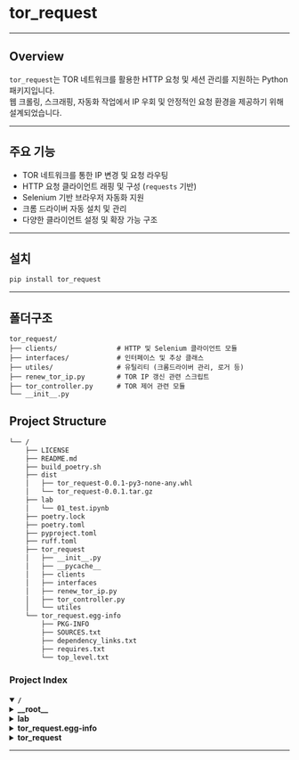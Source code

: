 # tor_request
---

## Overview

`tor_request`는 TOR 네트워크를 활용한 HTTP 요청 및 세션 관리를 지원하는 Python 패키지입니다.  
웹 크롤링, 스크래핑, 자동화 작업에서 IP 우회 및 안정적인 요청 환경을 제공하기 위해 설계되었습니다.


---

## 주요 기능

- TOR 네트워크를 통한 IP 변경 및 요청 라우팅  
- HTTP 요청 클라이언트 래핑 및 구성 (`requests` 기반)  
- Selenium 기반 브라우저 자동화 지원  
- 크롬 드라이버 자동 설치 및 관리  
- 다양한 클라이언트 설정 및 확장 가능 구조

---

## 설치

```bash
pip install tor_request
```

---

## 폴더구조

```angular2html
tor_request/
├── clients/               # HTTP 및 Selenium 클라이언트 모듈
├── interfaces/            # 인터페이스 및 추상 클래스
├── utiles/                # 유틸리티 (크롬드라이버 관리, 로거 등)
├── renew_tor_ip.py        # TOR IP 갱신 관련 스크립트
├── tor_controller.py      # TOR 제어 관련 모듈
└── __init__.py
```



## Project Structure

```sh
└── /
    ├── LICENSE
    ├── README.md
    ├── build_poetry.sh
    ├── dist
    │   ├── tor_request-0.0.1-py3-none-any.whl
    │   └── tor_request-0.0.1.tar.gz
    ├── lab
    │   └── 01_test.ipynb
    ├── poetry.lock
    ├── poetry.toml
    ├── pyproject.toml
    ├── ruff.toml
    ├── tor_request
    │   ├── __init__.py
    │   ├── __pycache__
    │   ├── clients
    │   ├── interfaces
    │   ├── renew_tor_ip.py
    │   ├── tor_controller.py
    │   └── utiles
    └── tor_request.egg-info
        ├── PKG-INFO
        ├── SOURCES.txt
        ├── dependency_links.txt
        ├── requires.txt
        └── top_level.txt
```

### Project Index

<details open>
	<summary><b><code>/</code></b></summary>
	<!-- __root__ Submodule -->
	<details>
		<summary><b>__root__</b></summary>
		<blockquote>
			<div class='directory-path' style='padding: 8px 0; color: #666;'>
				<code><b>⦿ __root__</b></code>
			<table style='width: 100%; border-collapse: collapse;'>
			<thead>
				<tr style='background-color: #f8f9fa;'>
					<th style='width: 30%; text-align: left; padding: 8px;'>File Name</th>
					<th style='text-align: left; padding: 8px;'>Summary</th>
				</tr>
			</thead>
				<tr style='border-bottom: 1px solid #eee;'>
					<td style='padding: 8px;'><b><a href='/LICENSE'>LICENSE</a></b></td>
					<td style='padding: 8px;'>Code>❯ REPLACE-ME</code></td>
				</tr>
				<tr style='border-bottom: 1px solid #eee;'>
					<td style='padding: 8px;'><b><a href='/pyproject.toml'>pyproject.toml</a></b></td>
					<td style='padding: 8px;'>Code>❯ REPLACE-ME</code></td>
				</tr>
				<tr style='border-bottom: 1px solid #eee;'>
					<td style='padding: 8px;'><b><a href='/build_poetry.sh'>build_poetry.sh</a></b></td>
					<td style='padding: 8px;'>Code>❯ REPLACE-ME</code></td>
				</tr>
				<tr style='border-bottom: 1px solid #eee;'>
					<td style='padding: 8px;'><b><a href='/ruff.toml'>ruff.toml</a></b></td>
					<td style='padding: 8px;'>Code>❯ REPLACE-ME</code></td>
				</tr>
				<tr style='border-bottom: 1px solid #eee;'>
					<td style='padding: 8px;'><b><a href='/poetry.toml'>poetry.toml</a></b></td>
					<td style='padding: 8px;'>Code>❯ REPLACE-ME</code></td>
				</tr>
			</table>
		</blockquote>
	</details>
	<!-- lab Submodule -->
	<details>
		<summary><b>lab</b></summary>
		<blockquote>
			<div class='directory-path' style='padding: 8px 0; color: #666;'>
				<code><b>⦿ lab</b></code>
			<table style='width: 100%; border-collapse: collapse;'>
			<thead>
				<tr style='background-color: #f8f9fa;'>
					<th style='width: 30%; text-align: left; padding: 8px;'>File Name</th>
					<th style='text-align: left; padding: 8px;'>Summary</th>
				</tr>
			</thead>
				<tr style='border-bottom: 1px solid #eee;'>
					<td style='padding: 8px;'><b><a href='/lab/01_test.ipynb'>01_test.ipynb</a></b></td>
					<td style='padding: 8px;'>Code>❯ REPLACE-ME</code></td>
				</tr>
			</table>
		</blockquote>
	</details>
	<!-- tor_request.egg-info Submodule -->
	<details>
		<summary><b>tor_request.egg-info</b></summary>
		<blockquote>
			<div class='directory-path' style='padding: 8px 0; color: #666;'>
				<code><b>⦿ tor_request.egg-info</b></code>
			<table style='width: 100%; border-collapse: collapse;'>
			<thead>
				<tr style='background-color: #f8f9fa;'>
					<th style='width: 30%; text-align: left; padding: 8px;'>File Name</th>
					<th style='text-align: left; padding: 8px;'>Summary</th>
				</tr>
			</thead>
				<tr style='border-bottom: 1px solid #eee;'>
					<td style='padding: 8px;'><b><a href='/tor_request.egg-info/PKG-INFO'>PKG-INFO</a></b></td>
					<td style='padding: 8px;'>Code>❯ REPLACE-ME</code></td>
				</tr>
				<tr style='border-bottom: 1px solid #eee;'>
					<td style='padding: 8px;'><b><a href='/tor_request.egg-info/SOURCES.txt'>SOURCES.txt</a></b></td>
					<td style='padding: 8px;'>Code>❯ REPLACE-ME</code></td>
				</tr>
				<tr style='border-bottom: 1px solid #eee;'>
					<td style='padding: 8px;'><b><a href='/tor_request.egg-info/requires.txt'>requires.txt</a></b></td>
					<td style='padding: 8px;'>Code>❯ REPLACE-ME</code></td>
				</tr>
				<tr style='border-bottom: 1px solid #eee;'>
					<td style='padding: 8px;'><b><a href='/tor_request.egg-info/top_level.txt'>top_level.txt</a></b></td>
					<td style='padding: 8px;'>Code>❯ REPLACE-ME</code></td>
				</tr>
				<tr style='border-bottom: 1px solid #eee;'>
					<td style='padding: 8px;'><b><a href='/tor_request.egg-info/dependency_links.txt'>dependency_links.txt</a></b></td>
					<td style='padding: 8px;'>Code>❯ REPLACE-ME</code></td>
				</tr>
			</table>
		</blockquote>
	</details>
	<!-- tor_request Submodule -->
	<details>
		<summary><b>tor_request</b></summary>
		<blockquote>
			<div class='directory-path' style='padding: 8px 0; color: #666;'>
				<code><b>⦿ tor_request</b></code>
			<table style='width: 100%; border-collapse: collapse;'>
			<thead>
				<tr style='background-color: #f8f9fa;'>
					<th style='width: 30%; text-align: left; padding: 8px;'>File Name</th>
					<th style='text-align: left; padding: 8px;'>Summary</th>
				</tr>
			</thead>
				<tr style='border-bottom: 1px solid #eee;'>
					<td style='padding: 8px;'><b><a href='/tor_request/renew_tor_ip.py'>renew_tor_ip.py</a></b></td>
					<td style='padding: 8px;'>Code>❯ REPLACE-ME</code></td>
				</tr>
				<tr style='border-bottom: 1px solid #eee;'>
					<td style='padding: 8px;'><b><a href='/tor_request/tor_controller.py'>tor_controller.py</a></b></td>
					<td style='padding: 8px;'>Code>❯ REPLACE-ME</code></td>
				</tr>
			</table>
			<!-- clients Submodule -->
			<details>
				<summary><b>clients</b></summary>
				<blockquote>
					<div class='directory-path' style='padding: 8px 0; color: #666;'>
						<code><b>⦿ tor_request.clients</b></code>
					<table style='width: 100%; border-collapse: collapse;'>
					<thead>
						<tr style='background-color: #f8f9fa;'>
							<th style='width: 30%; text-align: left; padding: 8px;'>File Name</th>
							<th style='text-align: left; padding: 8px;'>Summary</th>
						</tr>
					</thead>
						<tr style='border-bottom: 1px solid #eee;'>
							<td style='padding: 8px;'><b><a href='/tor_request/clients/request_client.py'>request_client.py</a></b></td>
							<td style='padding: 8px;'>Code>❯ REPLACE-ME</code></td>
						</tr>
						<tr style='border-bottom: 1px solid #eee;'>
							<td style='padding: 8px;'><b><a href='/tor_request/clients/selenium_client_scroll_config.py'>selenium_client_scroll_config.py</a></b></td>
							<td style='padding: 8px;'>Code>❯ REPLACE-ME</code></td>
						</tr>
						<tr style='border-bottom: 1px solid #eee;'>
							<td style='padding: 8px;'><b><a href='/tor_request/clients/selenium_client_config.py'>selenium_client_config.py</a></b></td>
							<td style='padding: 8px;'>Code>❯ REPLACE-ME</code></td>
						</tr>
						<tr style='border-bottom: 1px solid #eee;'>
							<td style='padding: 8px;'><b><a href='/tor_request/clients/selenium_client.py'>selenium_client.py</a></b></td>
							<td style='padding: 8px;'>Code>❯ REPLACE-ME</code></td>
						</tr>
						<tr style='border-bottom: 1px solid #eee;'>
							<td style='padding: 8px;'><b><a href='/tor_request/clients/requests_client_config.py'>requests_client_config.py</a></b></td>
							<td style='padding: 8px;'>Code>❯ REPLACE-ME</code></td>
						</tr>
					</table>
				</blockquote>
			</details>
			<!-- utiles Submodule -->
			<details>
				<summary><b>utiles</b></summary>
				<blockquote>
					<div class='directory-path' style='padding: 8px 0; color: #666;'>
						<code><b>⦿ tor_request.utiles</b></code>
					<table style='width: 100%; border-collapse: collapse;'>
					<thead>
						<tr style='background-color: #f8f9fa;'>
							<th style='width: 30%; text-align: left; padding: 8px;'>File Name</th>
							<th style='text-align: left; padding: 8px;'>Summary</th>
						</tr>
					</thead>
						<tr style='border-bottom: 1px solid #eee;'>
							<td style='padding: 8px;'><b><a href='/tor_request/utiles/chrome_driver_manager.py'>chrome_driver_manager.py</a></b></td>
							<td style='padding: 8px;'>Code>❯ REPLACE-ME</code></td>
						</tr>
						<tr style='border-bottom: 1px solid #eee;'>
							<td style='padding: 8px;'><b><a href='/tor_request/utiles/format_elapsed_time.py'>format_elapsed_time.py</a></b></td>
							<td style='padding: 8px;'>Code>❯ REPLACE-ME</code></td>
						</tr>
						<tr style='border-bottom: 1px solid #eee;'>
							<td style='padding: 8px;'><b><a href='/tor_request/utiles/get_logger.py'>get_logger.py</a></b></td>
							<td style='padding: 8px;'>Code>❯ REPLACE-ME</code></td>
						</tr>
					</table>
				</blockquote>
			</details>
			<!-- interfaces Submodule -->
			<details>
				<summary><b>interfaces</b></summary>
				<blockquote>
					<div class='directory-path' style='padding: 8px 0; color: #666;'>
						<code><b>⦿ tor_request.interfaces</b></code>
					<table style='width: 100%; border-collapse: collapse;'>
					<thead>
						<tr style='background-color: #f8f9fa;'>
							<th style='width: 30%; text-align: left; padding: 8px;'>File Name</th>
							<th style='text-align: left; padding: 8px;'>Summary</th>
						</tr>
					</thead>
						<tr style='border-bottom: 1px solid #eee;'>
							<td style='padding: 8px;'><b><a href='/tor_request/interfaces/base_request_client.py'>base_request_client.py</a></b></td>
							<td style='padding: 8px;'>Code>❯ REPLACE-ME</code></td>
						</tr>
					</table>
				</blockquote>
			</details>
		</blockquote>
	</details>
</details>

---